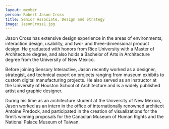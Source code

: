 ```yaml
---
layout: member
person: Robert Jason Cross
title: Senior Associate, Design and Strategy
image: JasonCross1.jpg
---
```


Jason Cross has extensive design experience in the areas of environments, interaction design, usability, and two- and three-dimensional product design. He graduated with honors from Rice University with a Master of Architecture degree, and also holds a Bachelor of Arts in Architecture degree from the University of New Mexico.

Before joining Sensory Interactive, Jason recently worked as a designer, strategist, and technical expert on projects ranging from museum exhibits to custom digital manufacturing projects. He also served as an instructor at the University of Houston School of Architecture and is a widely published artist and graphic designer.

During his time as an architecture student at the University of New Mexico, Jason worked as an intern in the office of internationally renowned architect Antoine Predock, and participated in the creation of visualizations for the firm’s winning proposals for the Canadian Museum of Human Rights and the National Palace Museum of Taiwan.